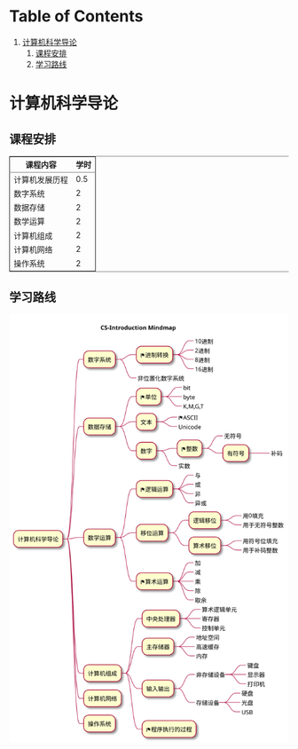
# Table of Contents

1.  [计算机科学导论](#orgf5c42e8)
    1.  [课程安排](#orgc5d9025)
    2.  [学习路线](#org26fcf89)


<a id="orgf5c42e8"></a>

# 计算机科学导论


<a id="orgc5d9025"></a>

## 课程安排

<table border="2" cellspacing="0" cellpadding="6" rules="groups" frame="hsides">


<colgroup>
<col  class="org-left" />

<col  class="org-right" />
</colgroup>
<thead>
<tr>
<th scope="col" class="org-left">课程内容</th>
<th scope="col" class="org-right">学时</th>
</tr>
</thead>

<tbody>
<tr>
<td class="org-left">计算机发展历程</td>
<td class="org-right">0.5</td>
</tr>


<tr>
<td class="org-left">数字系统</td>
<td class="org-right">2</td>
</tr>


<tr>
<td class="org-left">数据存储</td>
<td class="org-right">2</td>
</tr>


<tr>
<td class="org-left">数学运算</td>
<td class="org-right">2</td>
</tr>


<tr>
<td class="org-left">计算机组成</td>
<td class="org-right">2</td>
</tr>


<tr>
<td class="org-left">计算机网络</td>
<td class="org-right">2</td>
</tr>


<tr>
<td class="org-left">操作系统</td>
<td class="org-right">2</td>
</tr>
</tbody>
</table>


<a id="org26fcf89"></a>

## 学习路线

![img](./img/overview.svg)

